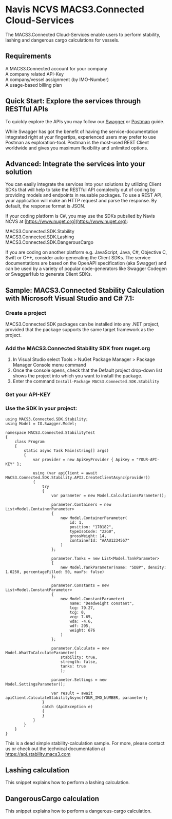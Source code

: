 # Navis NCVS MACS3.Connected Cloud-Services

The MACS3.Connected Cloud-Services enable users to perform stability, lashing and dangerous cargo calculations for vessels.

## Requirements

A MACS3.Connected account for your company  
A company related API-Key  
A company/vessel assignment (by IMO-Number)  
A usage-based billing plan  

## Quick Start: Explore the services through RESTful APIs

To quickly explore the APIs you may follow our [Swagger](swagger.md) or [Postman](postman.md) guide.

While Swagger has got the benefit of having the service-documentation integrated right at your fingertips, experienced users may prefer to use Postman as exploration-tool. Postman is the most-used REST Client worldwide and gives you maximum flexibility and unlimited options.

## Advanced: Integrate the services into your solution

You can easily integrate the services into your solutions by utilizing Client SDKs that will help to take the RESTful API complexity out of coding by providing models and endpoints in reusable packages. To use a REST API, your application will make an HTTP request and parse the response. By default, the response format is JSON.
 
If your coding platform is C#, you may use the SDKs pubslied by Navis NCVS at [https://www.nuget.org](https://www.nuget.org):
 
MACS3.Connected.SDK.Stability  
MACS3.Connected.SDK.Lashing  
MACS3.Connected.SDK.DangerousCargo  
 
If you are coding on another platform e.g. JavaScript, Java, C#, Objective C, Swift or C++, consider auto-generating the Client SDKs. The service documentations are based on the OpenAPI specification (aka Swagger) and can be used by a variety of popular code-generators like Swagger Codegen or SwaggerHub to generate Client SDKs.

## Sample: MACS3.Connected Stability Calculation with Microsoft Visual Studio and C# 7.1:

### Create a project
MACS3.Connected SDK packages can be installed into any .NET project, provided that the package supports the same target framework as the project.

### Add the MACS3.Connected Stability SDK from nuget.org
1. In Visual Studio select Tools > NuGet Package Manager > Package Manager Console menu command
2. Once the console opens, check that the Default project drop-down list shows the project into which you want to install the package.
3. Enter the command ```Install-Package MACS3.Connected.SDK.Stability```

### Get your API-KEY

### Use the SDK in your project:
```
using MACS3.Connected.SDK.Stability;
using Model = IO.Swagger.Model;

namespace MACS3.Connected.StabilityTest
{
    class Program
    {
        static async Task Main(string[] args)
        {
            var provider = new ApiKeyProvider { ApiKey = "YOUR-API-KEY" };
            
            using (var apiClient = await MACS3.Connected.SDK.Stability.API2.CreateClientAsync(provider))
            {
                try
                {
                    var parameter = new Model.CalculationsParameter();

                    parameter.Containers = new List<Model.ContainerParameter>
                    {
                        new Model.ContainerParameter(
                            id: 1,
                            position: "170182",
                            typeIsoCode: "22G0",
                            grossWeight: 14,
                            containerId: "AAAU1234567"
                        )
                    };

                    parameter.Tanks = new List<Model.TankParameter>
                    {
                        new Model.TankParameter(name: "5DBP", density: 1.0250, percentageFilled: 50, maxFs: false)
                    };

                    parameter.Constants = new List<Model.ConstantParameter>
                    {
                        new Model.ConstantParameter(
                            name: "Deadweight constant",
                            lcg: 79.27,
                            tcg: 0,
                            vcg: 7.65,
                            wda: -4.6,
                            wdf: 295,
                            weight: 676
                        )
                    };

                    parameter.Calculate = new Model.WhatToCalculateParameter(
                        stability: true,
                        strength: false,
                        tanks: true
                        );

                    parameter.Settings = new Model.SettingsParameter();

                    var result = await apiClient.CalculateStabilityAsync(YOUR_IMO_NUMBER, parameter);
                }
                catch (ApiException e)
                {
                }
            }
        }
    }
}
```

This is a dead simple stability-calculation sample. For more, please contact us or check out the technical documentation at https://api.stability.macs3.com

## Lashing calculation
This snippet explains how to perform a lashing calculation.

## DangerousCargo calculation
This snippet explains how to perform a dangerous-cargo calculation.
